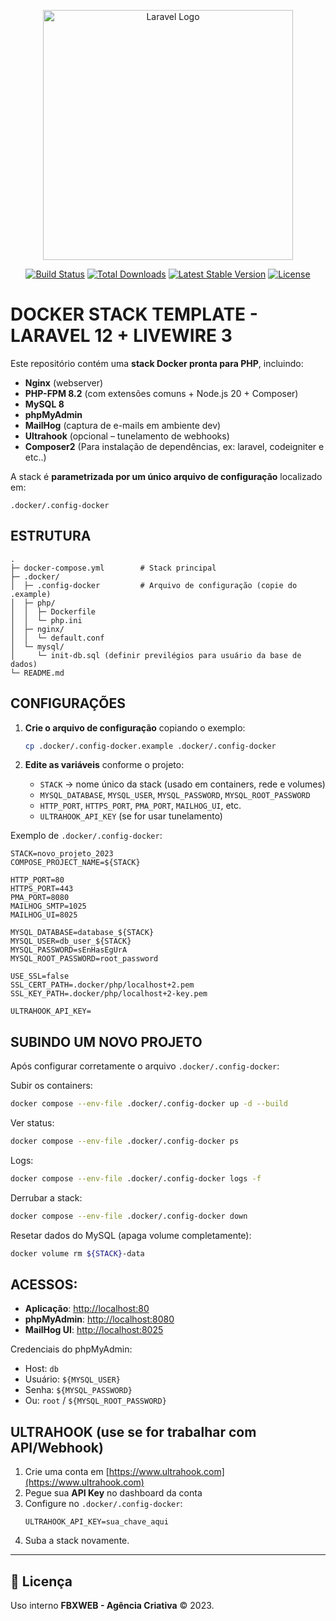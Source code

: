 <p align="center"><a href="https://laravel.com" target="_blank"><img src="https://raw.githubusercontent.com/laravel/art/master/logo-lockup/5%20SVG/2%20CMYK/1%20Full%20Color/laravel-logolockup-cmyk-red.svg" width="400" alt="Laravel Logo"></a></p>

<p align="center">
<a href="https://github.com/laravel/framework/actions"><img src="https://github.com/laravel/framework/workflows/tests/badge.svg" alt="Build Status"></a>
<a href="https://packagist.org/packages/laravel/framework"><img src="https://img.shields.io/packagist/dt/laravel/framework" alt="Total Downloads"></a>
<a href="https://packagist.org/packages/laravel/framework"><img src="https://img.shields.io/packagist/v/laravel/framework" alt="Latest Stable Version"></a>
<a href="https://packagist.org/packages/laravel/framework"><img src="https://img.shields.io/packagist/l/laravel/framework" alt="License"></a>
</p>


# DOCKER STACK TEMPLATE - LARAVEL 12 + LIVEWIRE 3

Este repositório contém uma **stack Docker pronta para PHP**, incluindo:

- **Nginx** (webserver)  
- **PHP-FPM 8.2** (com extensões comuns + Node.js 20 + Composer)  
- **MySQL 8**  
- **phpMyAdmin**  
- **MailHog** (captura de e-mails em ambiente dev)  
- **Ultrahook** (opcional – tunelamento de webhooks)  
- **Composer2** (Para instalação de dependências, ex: laravel, codeigniter e etc..)

A stack é **parametrizada por um único arquivo de configuração** localizado em:

```
.docker/.config-docker
```

## ESTRUTURA

```
.
├─ docker-compose.yml        # Stack principal
├─ .docker/
│  ├─ .config-docker         # Arquivo de configuração (copie do .example)
│  ├─ php/
│  │  ├─ Dockerfile
│  │  └─ php.ini
│  ├─ nginx/
│  │  └─ default.conf
│  └─ mysql/
│     └─ init-db.sql (definir previlégios para usuário da base de dados)
└─ README.md
```

## CONFIGURAÇÕES

1. **Crie o arquivo de configuração** copiando o exemplo:
   ```bash
   cp .docker/.config-docker.example .docker/.config-docker
   ```

2. **Edite as variáveis** conforme o projeto:
   - `STACK` → nome único da stack (usado em containers, rede e volumes)  
   - `MYSQL_DATABASE`, `MYSQL_USER`, `MYSQL_PASSWORD`, `MYSQL_ROOT_PASSWORD`  
   - `HTTP_PORT`, `HTTPS_PORT`, `PMA_PORT`, `MAILHOG_UI`, etc.  
   - `ULTRAHOOK_API_KEY` (se for usar tunelamento)

Exemplo de `.docker/.config-docker`:

```dotenv
STACK=novo_projeto_2023
COMPOSE_PROJECT_NAME=${STACK}

HTTP_PORT=80
HTTPS_PORT=443
PMA_PORT=8080
MAILHOG_SMTP=1025
MAILHOG_UI=8025

MYSQL_DATABASE=database_${STACK}
MYSQL_USER=db_user_${STACK}
MYSQL_PASSWORD=sEnHasEgUrA
MYSQL_ROOT_PASSWORD=root_password

USE_SSL=false
SSL_CERT_PATH=.docker/php/localhost+2.pem
SSL_KEY_PATH=.docker/php/localhost+2-key.pem

ULTRAHOOK_API_KEY=
```

## SUBINDO UM NOVO PROJETO
Após configurar corretamente o arquivo `.docker/.config-docker`:

Subir os containers:
```bash
docker compose --env-file .docker/.config-docker up -d --build
```

Ver status:
```bash
docker compose --env-file .docker/.config-docker ps
```

Logs:
```bash
docker compose --env-file .docker/.config-docker logs -f
```

Derrubar a stack:
```bash
docker compose --env-file .docker/.config-docker down
```

Resetar dados do MySQL (apaga volume completamente):
```bash
docker volume rm ${STACK}-data
```

## ACESSOS:

- **Aplicação**: [http://localhost:80](http://localhost:80)  
- **phpMyAdmin**: [http://localhost:8080](http://localhost:8080)  
- **MailHog UI**: [http://localhost:8025](http://localhost:8025)  

Credenciais do phpMyAdmin:
- Host: `db`  
- Usuário: `${MYSQL_USER}`  
- Senha: `${MYSQL_PASSWORD}`  
- Ou: `root` / `${MYSQL_ROOT_PASSWORD}`  

## ULTRAHOOK (use se for trabalhar com API/Webhook)

1. Crie uma conta em [https://www.ultrahook.com](https://www.ultrahook.com)  
2. Pegue sua **API Key** no dashboard da conta  
3. Configure no `.docker/.config-docker`:  
   ```dotenv
   ULTRAHOOK_API_KEY=sua_chave_aqui
   ```
4. Suba a stack novamente.

---

## 📖 Licença

Uso interno **FBXWEB - Agência Criativa** © 2023.  

